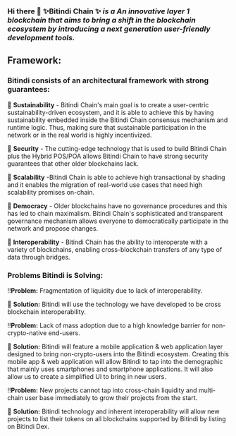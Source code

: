 ### Hi there 👋 ✨Bitindi Chain ✨  *is a  An innovative layer 1 blockchain that aims to bring a shift in the blockchain ecosystem by introducing a next generation user-friendly development tools.*


## Framework: 

### Bitindi consists of an architectural framework with strong guarantees:


🦄 **Sustainability** - Bitindi Chain's main goal is to create a user-centric sustainability-driven ecosystem, and it is able to achieve this by having sustainability embedded inside the Bitindi Chain consensus mechanism and runtime logic. Thus, making sure that sustainable participation in the network or in the real world is highly incentivized.


🦄 **Security** - The cutting-edge technology that is used to build Bitindi Chain plus the Hybrid POS/POA allows Bitindi Chain to have strong security guarantees that other older blockchains lack.


🦄 **Scalability** -Bitindi Chain is able to achieve high transactional by shading and it enables the migration of real-world use cases that need high scalability promises on-chain.


🦄 **Democracy** - Older blockchains have no governance procedures and this has led to chain maximalism. Bitindi Chain's sophisticated and transparent governance mechanism allows everyone to democratically participate in the network and propose changes.


🦄 **Interoperability** - Bitindi Chain has the ability to interoperate with a variety of blockchains, enabling cross-blockchain transfers of any type of data through bridges.


### Problems Bitindi is Solving:

‼️**Problem:** Fragmentation of liquidity due to lack of interoperability.

🦄 **Solution:** Bitindi will use the technology we have developed to be cross blockchain interoperability.


‼️**Problem:** Lack of mass adoption due to a high knowledge barrier for non-crypto-native end-users. 

🦄 **Solution:** Bitindi will feature a mobile application & web application layer designed to bring non-crypto-users into the Bitindi ecosystem. Creating this mobile app & web application will allow Bitindi to tap into the demographic that mainly uses smartphones and smartphone applications. It will also allow us to create a simplified UI to bring in new users.


‼️**Problem:** New projects cannot tap into cross-chain liquidity and multi-chain user base immediately to grow their projects from the start. 

🦄 **Solution:** Bitindi technology and inherent interoperability will allow new projects to list their tokens on all blockchains supported by Bitindi by listing on Bitindi Dex.
